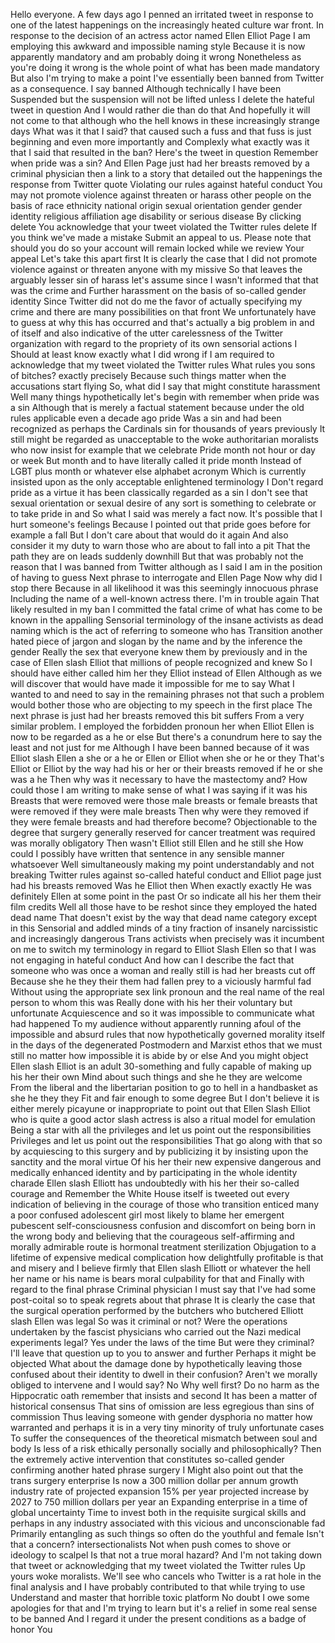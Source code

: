  Hello everyone. A few days ago I penned an irritated tweet in response to one of the latest happenings on the increasingly heated culture war front. In response to the decision of an actress actor named Ellen Elliot Page I am employing this awkward and impossible naming style Because it is now apparently mandatory and am probably doing it wrong Nonetheless as you're doing it wrong is the whole point of what has been made mandatory But also I'm trying to make a point I've essentially been banned from Twitter as a consequence. I say banned Although technically I have been Suspended but the suspension will not be lifted unless I delete the hateful tweet in question And I would rather die than do that And hopefully it will not come to that although who the hell knows in these increasingly strange days What was it that I said? that caused such a fuss and that fuss is just beginning and even more importantly and Complexly what exactly was it that I said that resulted in the ban? Here's the tweet in question Remember when pride was a sin? And Ellen Page just had her breasts removed by a criminal physician then a link to a story that detailed out the happenings the response from Twitter quote Violating our rules against hateful conduct You may not promote violence against threaten or harass other people on the basis of race ethnicity national origin sexual orientation gender gender identity religious affiliation age disability or serious disease By clicking delete You acknowledge that your tweet violated the Twitter rules delete If you think we've made a mistake Submit an appeal to us. Please note that should you do so your account will remain locked while we review Your appeal Let's take this apart first It is clearly the case that I did not promote violence against or threaten anyone with my missive So that leaves the arguably lesser sin of harass let's assume since I wasn't informed that that was the crime and Further harassment on the basis of so-called gender identity Since Twitter did not do me the favor of actually specifying my crime and there are many possibilities on that front We unfortunately have to guess at why this has occurred and that's actually a big problem in and of itself and also indicative of the utter carelessness of the Twitter organization with regard to the propriety of its own sensorial actions I Should at least know exactly what I did wrong if I am required to acknowledge that my tweet violated the Twitter rules What rules you sons of bitches? exactly precisely Because such things matter when the accusations start flying So, what did I say that might constitute harassment Well many things hypothetically let's begin with remember when pride was a sin Although that is merely a factual statement because under the old rules applicable even a decade ago pride Was a sin and had been recognized as perhaps the Cardinals sin for thousands of years previously It still might be regarded as unacceptable to the woke authoritarian moralists who now insist for example that we celebrate Pride month not hour or day or week But month and to have literally called it pride month Instead of LGBT plus month or whatever else alphabet acronym Which is currently insisted upon as the only acceptable enlightened terminology I Don't regard pride as a virtue it has been classically regarded as a sin I don't see that sexual orientation or sexual desire of any sort is something to celebrate or to take pride in and So what I said was merely a fact now. It's possible that I hurt someone's feelings Because I pointed out that pride goes before for example a fall But I don't care about that would do it again And also consider it my duty to warn those who are about to fall into a pit That the path they are on leads suddenly downhill But that was probably not the reason that I was banned from Twitter although as I said I am in the position of having to guess Next phrase to interrogate and Ellen Page Now why did I stop there Because in all likelihood it was this seemingly innocuous phrase Including the name of a well-known actress there. I'm in trouble again That likely resulted in my ban I committed the fatal crime of what has come to be known in the appalling Sensorial terminology of the insane activists as dead naming which is the act of referring to someone who has Transition another hated piece of jargon and slogan by the name and by the inference the gender Really the sex that everyone knew them by previously and in the case of Ellen slash Elliot that millions of people recognized and knew So I should have either called him her they Elliot instead of Ellen Although as we will discover that would have made it impossible for me to say What I wanted to and need to say in the remaining phrases not that such a problem would bother those who are objecting to my speech in the first place The next phrase is just had her breasts removed this bit suffers From a very similar problem. I employed the forbidden pronoun her when Elliot Ellen is now to be regarded as a he or else But there's a conundrum here to say the least and not just for me Although I have been banned because of it was Elliot slash Ellen a she or a he or Ellen or Elliot when she or he or they That's Elliot or Elliot by the way had his or her or their breasts removed if he or she was a he Then why was it necessary to have the mastectomy and? How could those I am writing to make sense of what I was saying if it was his Breasts that were removed were those male breasts or female breasts that were removed if they were male breasts Then why were they removed if they were female breasts and had therefore become? Objectionable to the degree that surgery generally reserved for cancer treatment was required was morally obligatory Then wasn't Elliot still Ellen and he still she How could I possibly have written that sentence in any sensible manner whatsoever Well simultaneously making my point understandably and not breaking Twitter rules against so-called hateful conduct and Elliot page just had his breasts removed Was he Elliot then When exactly exactly He was definitely Ellen at some point in the past Or so indicate all his her them their film credits Well all those have to be reshot since they employed the hated dead name That doesn't exist by the way that dead name category except in this Sensorial and addled minds of a tiny fraction of insanely narcissistic and increasingly dangerous Trans activists when precisely was it incumbent on me to switch my terminology in regard to Elliot Slash Ellen so that I was not engaging in hateful conduct And how can I describe the fact that someone who was once a woman and really still is had her breasts cut off Because she he they their them had fallen prey to a viciously harmful fad Without using the appropriate sex link pronoun and the real name of the real person to whom this was Really done with his her their voluntary but unfortunate Acquiescence and so it was impossible to communicate what had happened To my audience without apparently running afoul of the impossible and absurd rules that now hypothetically governed morality itself in the days of the degenerated Postmodern and Marxist ethos that we must still no matter how impossible it is abide by or else And you might object Ellen slash Elliot is an adult 30-something and fully capable of making up his her their own Mind about such things and she he they are welcome From the liberal and the libertarian position to go to hell in a handbasket as she he they they Fit and fair enough to some degree But I don't believe it is either merely picayune or inappropriate to point out that Ellen Slash Elliot who is quite a good actor slash actress is also a ritual model for emulation Being a star with all the privileges and let us point out the responsibilities Privileges and let us point out the responsibilities That go along with that so by acquiescing to this surgery and by publicizing it by insisting upon the sanctity and the moral virtue Of his her their new expensive dangerous and medically enhanced identity and by participating in the whole identity charade Ellen slash Elliott has undoubtedly with his her their so-called courage and Remember the White House itself is tweeted out every indication of believing in the courage of those who transition enticed many a poor confused adolescent girl most likely to blame her emergent pubescent self-consciousness confusion and discomfort on being born in the wrong body and believing that the courageous self-affirming and morally admirable route is hormonal treatment sterilization Objugation to a lifetime of expensive medical complication how delightfully profitable is that and misery and I believe firmly that Ellen slash Elliott or whatever the hell her name or his name is bears moral culpability for that and Finally with regard to the final phrase Criminal physician I must say that I've had some post-coital so to speak regrets about that phrase It is clearly the case that the surgical operation performed by the butchers who butchered Elliott slash Ellen was legal So was it criminal or not? Were the operations undertaken by the fascist physicians who carried out the Nazi medical experiments legal? Yes under the laws of the time But were they criminal? I'll leave that question up to you to answer and further Perhaps it might be objected What about the damage done by hypothetically leaving those confused about their identity to dwell in their confusion? Aren't we morally obliged to intervene and I would say? No Why well first? Do no harm as the Hippocratic oath remember that insists and second It has been a matter of historical consensus That sins of omission are less egregious than sins of commission Thus leaving someone with gender dysphoria no matter how warranted and perhaps it is in a very tiny minority of truly unfortunate cases To suffer the consequences of the theoretical mismatch between soul and body Is less of a risk ethically personally socially and philosophically? Then the extremely active intervention that constitutes so-called gender confirming another hated phrase surgery I Might also point out that the trans surgery enterprise Is now a 300 million dollar per annum growth industry rate of projected expansion 15% per year projected increase by 2027 to 750 million dollars per year an Expanding enterprise in a time of global uncertainty Time to invest both in the requisite surgical skills and perhaps in any industry associated with this vicious and unconscionable fad Primarily entangling as such things so often do the youthful and female Isn't that a concern? intersectionalists Not when push comes to shove or ideology to scalpel Is that not a true moral hazard? And I'm not taking down that tweet or acknowledging that my tweet violated the Twitter rules Up yours woke moralists. We'll see who cancels who Twitter is a rat hole in the final analysis and I have probably contributed to that while trying to use Understand and master that horrible toxic platform No doubt I owe some apologies for that and I'm trying to learn but it's a relief in some real sense to be banned And I regard it under the present conditions as a badge of honor You